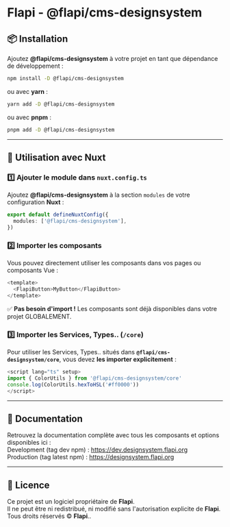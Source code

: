 # Flapi - @flapi/cms-designsystem

## 📦 Installation

Ajoutez **@flapi/cms-designsystem** à votre projet en tant que dépendance de développement :

```bash
npm install -D @flapi/cms-designsystem
```

ou avec **yarn** :

```bash
yarn add -D @flapi/cms-designsystem
```

ou avec **pnpm** :

```bash
pnpm add -D @flapi/cms-designsystem
```

---

## 🚀 Utilisation avec Nuxt

### 1️⃣ Ajouter le module dans `nuxt.config.ts`

Ajoutez **@flapi/cms-designsystem** à la section `modules` de votre configuration **Nuxt** :

```ts
export default defineNuxtConfig({
  modules: ['@flapi/cms-designsystem'],
})
```

### 2️⃣ Importer les composants

Vous pouvez directement utiliser les composants dans vos pages ou composants Vue :

```ts
<template>
  <FlapiButton>MyButton</FlapiButton>
</template>
```

✅ **Pas besoin d'import !** Les composants sont déjà disponibles dans votre projet GLOBALEMENT.

### 3️⃣ Importer les Services, Types.. (`/core`)

Pour utiliser les Services, Types.. situés dans **`@flapi/cms-designsystem/core`**, vous devez **les importer explicitement** :

```ts
<script lang="ts" setup>
import { ColorUtils } from '@flapi/cms-designsystem/core'
console.log(ColorUtils.hexToHSL('#ff0000'))
</script>
```

---

## 📖 Documentation

Retrouvez la documentation complète avec tous les composants et options disponibles ici : <br />
Development (tag dev npm) : https://dev.designsystem.flapi.org <br />
Production (tag latest npm) : https://designsystem.flapi.org

---

## 📜 Licence

Ce projet est un logiciel propriétaire de **Flapi**.  
Il ne peut être ni redistribué, ni modifié sans l'autorisation explicite de **Flapi**.  
Tous droits réservés © **Flapi**..
